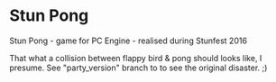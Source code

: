 # Stun Pong
Stun Pong - game for PC Engine - realised during Stunfest 2016

That what a collision between flappy bird & pong should looks like, I presume.
See "party_version" branch to to see the original disaster. ;)